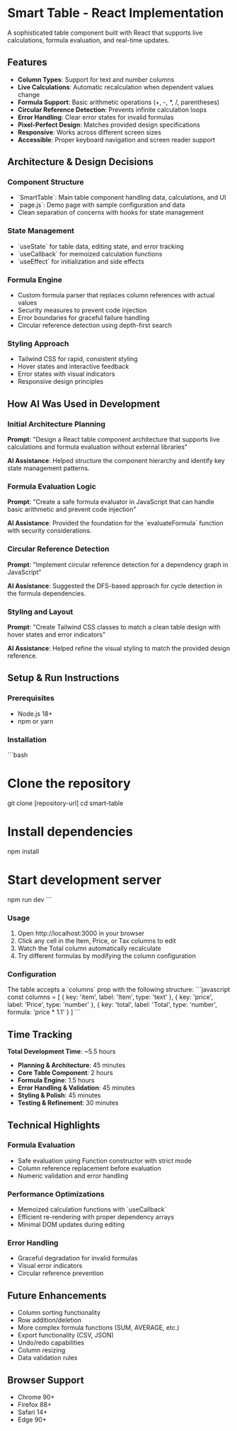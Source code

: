 # Smart Table - React Implementation

A sophisticated table component built with React that supports live calculations, formula evaluation, and real-time updates.

## Features

- **Column Types**: Support for text and number columns
- **Live Calculations**: Automatic recalculation when dependent values change
- **Formula Support**: Basic arithmetic operations (+, -, *, /, parentheses)
- **Circular Reference Detection**: Prevents infinite calculation loops
- **Error Handling**: Clear error states for invalid formulas
- **Pixel-Perfect Design**: Matches provided design specifications
- **Responsive**: Works across different screen sizes
- **Accessible**: Proper keyboard navigation and screen reader support

## Architecture & Design Decisions

### Component Structure
- \`SmartTable\`: Main table component handling data, calculations, and UI
- \`page.js\`: Demo page with sample configuration and data
- Clean separation of concerns with hooks for state management

### State Management
- \`useState\` for table data, editing state, and error tracking
- \`useCallback\` for memoized calculation functions
- \`useEffect\` for initialization and side effects

### Formula Engine
- Custom formula parser that replaces column references with actual values
- Security measures to prevent code injection
- Error boundaries for graceful failure handling
- Circular reference detection using depth-first search

### Styling Approach
- Tailwind CSS for rapid, consistent styling
- Hover states and interactive feedback
- Error states with visual indicators
- Responsive design principles

## How AI Was Used in Development

### Initial Architecture Planning
**Prompt**: "Design a React table component architecture that supports live calculations and formula evaluation without external libraries"

**AI Assistance**: Helped structure the component hierarchy and identify key state management patterns.

### Formula Evaluation Logic
**Prompt**: "Create a safe formula evaluator in JavaScript that can handle basic arithmetic and prevent code injection"

**AI Assistance**: Provided the foundation for the \`evaluateFormula\` function with security considerations.

### Circular Reference Detection
**Prompt**: "Implement circular reference detection for a dependency graph in JavaScript"

**AI Assistance**: Suggested the DFS-based approach for cycle detection in the formula dependencies.

### Styling and Layout
**Prompt**: "Create Tailwind CSS classes to match a clean table design with hover states and error indicators"

**AI Assistance**: Helped refine the visual styling to match the provided design reference.

## Setup & Run Instructions

### Prerequisites
- Node.js 18+ 
- npm or yarn

### Installation
\`\`\`bash
# Clone the repository
git clone [repository-url]
cd smart-table

# Install dependencies
npm install

# Start development server
npm run dev
\`\`\`

### Usage
1. Open http://localhost:3000 in your browser
2. Click any cell in the Item, Price, or Tax columns to edit
3. Watch the Total column automatically recalculate
4. Try different formulas by modifying the column configuration

### Configuration
The table accepts a \`columns\` prop with the following structure:
\`\`\`javascript
const columns = [
  { key: 'item', label: 'Item', type: 'text' },
  { key: 'price', label: 'Price', type: 'number' },
  { key: 'total', label: 'Total', type: 'number', formula: 'price * 1.1' }
]
\`\`\`

## Time Tracking

**Total Development Time**: ~5.5 hours

- **Planning & Architecture**: 45 minutes
- **Core Table Component**: 2 hours
- **Formula Engine**: 1.5 hours  
- **Error Handling & Validation**: 45 minutes
- **Styling & Polish**: 45 minutes
- **Testing & Refinement**: 30 minutes

## Technical Highlights

### Formula Evaluation
- Safe evaluation using Function constructor with strict mode
- Column reference replacement before evaluation
- Numeric validation and error handling

### Performance Optimizations
- Memoized calculation functions with \`useCallback\`
- Efficient re-rendering with proper dependency arrays
- Minimal DOM updates during editing

### Error Handling
- Graceful degradation for invalid formulas
- Visual error indicators
- Circular reference prevention

## Future Enhancements

- Column sorting functionality
- Row addition/deletion
- More complex formula functions (SUM, AVERAGE, etc.)
- Export functionality (CSV, JSON)
- Undo/redo capabilities
- Column resizing
- Data validation rules

## Browser Support

- Chrome 90+
- Firefox 88+
- Safari 14+
- Edge 90+
